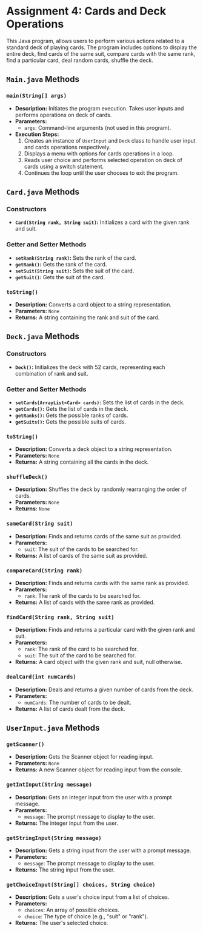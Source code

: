 # Assignment 4: Cards and Deck Operations

This Java program, allows users to perform various actions related to a standard deck of playing cards. The program includes options to display the entire deck, find cards of the same suit, compare cards with the same rank, find a particular card, deal random cards, shuffle the deck.

## `Main.java` Methods

### `main(String[] args)`
- **Description:** Initiates the program execution. Takes user inputs and performs operations on deck of cards.
- **Parameters:**
  - `args`: Command-line arguments (not used in this program).
- **Execution Steps:**
  1. Creates an instance of `UserInput` and `Deck` class to handle user input and cards operations respectively.
  2. Displays a menu with options for cards operations in a loop.
  3. Reads user choice and performs selected operation on deck of cards using a switch statement.
  4. Continues the loop until the user chooses to exit the program.


## `Card.java` Methods

### Constructors
- **`Card(String rank, String suit)`:** Initializes a card with the given rank and suit.

### Getter and Setter Methods
- **`setRank(String rank)`:** Sets the rank of the card.
- **`getRank()`:** Gets the rank of the card.
- **`setSuit(String suit)`:** Sets the suit of the card.
- **`getSuit()`:** Gets the suit of the card.

### `toString()`
- **Description:** Converts a card object to a string representation.
- **Parameters:** `None`
- **Returns:** A string containing the rank and suit of the card.


## `Deck.java` Methods

### Constructors
- **`Deck()`:** Initializes the deck with 52 cards, representing each combination of rank and suit.

### Getter and Setter Methods
- **`setCards(ArrayList<Card> cards)`:** Sets the list of cards in the deck.
- **`getCards()`:** Gets the list of cards in the deck.
- **`getRanks()`:** Gets the possible ranks of cards.
- **`getSuits()`:** Gets the possible suits of cards.

### `toString()`
- **Description:** Converts a deck object to a string representation.
- **Parameters:** `None`
- **Returns:** A string containing all the cards in the deck.

### `shuffleDeck()`
- **Description:** Shuffles the deck by randomly rearranging the order of cards.
- **Parameters:** `None`
- **Returns:** `None`

### `sameCard(String suit)`
- **Description:** Finds and returns cards of the same suit as provided.
- **Parameters:**
  - `suit`: The suit of the cards to be searched for.
- **Returns:** A list of cards of the same suit as provided.

### `compareCard(String rank)`
- **Description:** Finds and returns cards with the same rank as provided.
- **Parameters:**
  - `rank`: The rank of the cards to be searched for.
- **Returns:** A list of cards with the same rank as provided.

### `findCard(String rank, String suit)`
- **Description:** Finds and returns a particular card with the given rank and suit.
- **Parameters:**
  - `rank`: The rank of the card to be searched for.
  - `suit`: The suit of the card to be searched for.
- **Returns:** A card object with the given rank and suit, null otherwise.

### `dealCard(int numCards)`
- **Description:** Deals and returns a given number of cards from the deck.
- **Parameters:**
  - `numCards`: The number of cards to be dealt.
- **Returns:** A list of cards dealt from the deck.


## `UserInput.java` Methods

### `getScanner()`
- **Description:** Gets the Scanner object for reading input.
- **Parameters:** `None`
- **Returns:** A new Scanner object for reading input from the console.

### `getIntInput(String message)`
- **Description:** Gets an integer input from the user with a prompt message.
- **Parameters:**
  - `message`: The prompt message to display to the user.
- **Returns:** The integer input from the user.

### `getStringInput(String message)`
- **Description:** Gets a string input from the user with a prompt message.
- **Parameters:**
  - `message`: The prompt message to display to the user.
- **Returns:** The string input from the user.

### `getChoiceInput(String[] choices, String choice)`
- **Description:** Gets a user's choice input from a list of choices.
- **Parameters:**
  - `choices`: An array of possible choices.
  - `choice`: The type of choice (e.g., "suit" or "rank").
- **Returns:** The user's selected choice.
